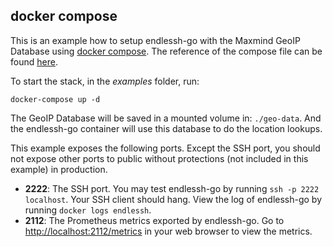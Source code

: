 ## docker compose

This is an example how to setup endlessh-go with the Maxmind GeoIP Database using [docker compose](https://docs.docker.com/compose/). The reference of the compose file can be found [here](https://docs.docker.com/compose/compose-file/).

To start the stack, in the _examples_ folder, run:

```
docker-compose up -d
```

The GeoIP Database will be saved in a mounted volume in: `./geo-data`. And the endlessh-go container will use this database to do the location lookups.

This example exposes the following ports. Except the SSH port, you should not expose other ports to public without protections (not included in this example) in production.

-   **2222**: The SSH port. You may test endlessh-go by running `ssh -p 2222 localhost`. Your SSH client should hang. View the log of endlessh-go by running `docker logs endlessh`.
-   **2112**: The Prometheus metrics exported by endlessh-go. Go to [http://localhost:2112/metrics](http://localhost:2112/metrics) in your web browser to view the metrics.
